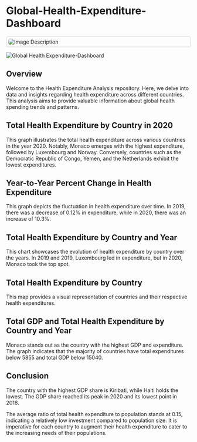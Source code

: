 # Global-Health-Expenditure-Dashboard

<div style="border: 1px solid #ccc; padding: 5px; border-radius: 5px;">
  <img src="https://github.com/pradhyum98/Global-Health-Expenditure-Dashboard/assets/73133235/deb348b6-f4aa-471e-b240-34e650d60d14" alt="Image Description" style="max-width: 100%; border-radius: 5px;">
</div>


![Global Health Expenditure-Dashboard](https://github.com/pradhyum98/Global-Health-Expenditure-Dashboard/assets/73133235/b90bce41-a3c1-42ab-9d1b-218068c7f18a)


## Overview

Welcome to the Health Expenditure Analysis repository. Here, we delve into data and insights regarding health expenditure across different countries. This analysis aims to provide valuable information about global health spending trends and patterns.

## Total Health Expenditure by Country in 2020

This graph illustrates the total health expenditure across various countries in the year 2020. Notably, Monaco emerges with the highest expenditure, followed by Luxembourg and Norway. Conversely, countries such as the Democratic Republic of Congo, Yemen, and the Netherlands exhibit the lowest expenditures.

## Year-to-Year Percent Change in Health Expenditure

This graph depicts the fluctuation in health expenditure over time. In 2019, there was a decrease of 0.12% in expenditure, while in 2020, there was an increase of 10.3%.

## Total Health Expenditure by Country and Year

This chart showcases the evolution of health expenditure by country over the years. In 2019 and 2019, Luxembourg led in expenditure, but in 2020, Monaco took the top spot.

## Total Health Expenditure by Country

This map provides a visual representation of countries and their respective health expenditures.

## Total GDP and Total Health Expenditure by Country and Year

Monaco stands out as the country with the highest GDP and expenditure. The graph indicates that the majority of countries have total expenditures below 5855 and total GDP below 15040.

## Conclusion

The country with the highest GDP share is Kiribati, while Haiti holds the lowest. The GDP share reached its peak in 2020 and its lowest point in 2018.

The average ratio of total health expenditure to population stands at 0.15, indicating a relatively low investment compared to population size. It is imperative for each country to augment their health expenditure to cater to the increasing needs of their populations.


